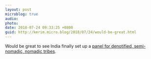 ```yaml
---
layout: post
microblog: true
audio: 
photo: 
date: 2018-07-24 09:33:25 +0800
guid: http://kerim.micro.blog/2018/07/24/would-be-great.html
---
```

Would be great to see India finally set up a [panel for denotified, semi-nomadic, nomadic tribes](https://indianexpress.com/article/india/niti-aayog-nod-to-panel-for-denotified-semi-nomadic-nomadic-tribes-5270427/). 
